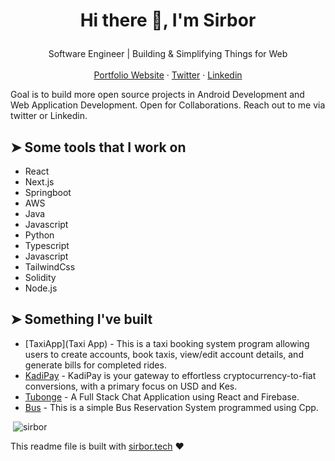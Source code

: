 # <p align="center">Hi there 👋, I'm Sirbor</p>
<p align="center">
  Software Engineer | Building & Simplifying Things for Web
    <br />
    <br />
    <a href="https://sirbor.tech" target="_blank">Portfolio Website</a>
    ·
    <a href="https://twitter.com/sirbor_" target="_blank">Twitter</a>
    ·
    <a href="https://linkedin.com/in/dominicbor" target="_blank">Linkedin</a>
  </p>

Goal is to build more open source projects in Android Development and Web Application Development. Open for Collaborations. Reach out to me via twitter or Linkedin.
    
## ➤ Some tools that I work on
- React
- Next.js
- Springboot
- AWS
- Java
- Javascript
- Python
- Typescript
- Javascript
- TailwindCss
- Solidity
- Node.js

## ➤ Something I've built
- [TaxiApp](Taxi App) - This is a taxi booking system program allowing users to create accounts, book taxis, view/edit account details, and generate bills for completed rides.
- [KadiPay](KadiPay) - KadiPay is your gateway to effortless cryptocurrency-to-fiat conversions, with a primary focus on USD and Kes.
- [Tubonge](Tubonge) - A Full Stack Chat Application using React and Firebase.
- [Bus](Bus) - This is a simple Bus Reservation System programmed using Cpp. 

<p>&nbsp;<img src="https://github-readme-stats.vercel.app/api?username=sirbor&show_icons=true&locale=en" alt="sirbor" /></p>
    

This readme file is built with [sirbor.tech](https://sirbor.tech) ❤️

